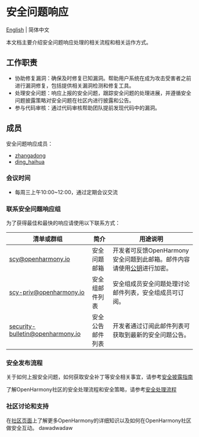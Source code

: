 # 安全问题响应

[English](./README_en.md) | 简体中文

本文档主要介绍安全问题响应处理的相关流程和相关运作方式。


## 工作职责

+ 协助修复漏洞：确保及时修复已知漏洞。帮助用户系统在成为攻击受害者之前进行漏洞修复，包括提供相关漏洞检测和修复工具。
+ 处理安全问题：响应上报的安全问题，跟踪安全问题的处理进展，并遵循安全问题披露策略对安全问题在社区内进行披露和公告。
+ 参与代码审核：通过代码审核帮助团队提前发现代码中的漏洞。


## 成员

安全问题响应成员：

+ [zhangadong](https://gitee.com/zhangadong)
+ [ding_haihua](https://gitee.com/ding_haihua)



### 会议时间

- 每周三上午10:00~12:00，通过定期会议交流



### 联系安全问题响应组

为了获得最佳和最快的响应请使用以下联系方式：

| 清单或群组                             | 简介    | 用途说明                                                       |
| -------------------------------------- | ------- | ------------------------------------------------------------ |
| scy@openharmony.io                 | 安全问题邮箱 | 开发者可反馈OpenHarmony安全问题到此邮箱。邮件内容请使用[公钥](/publicKey/Scy-OpenHarmony_publickey.asc)进行加密。 |
| scy-priv@openharmony.io            | 安全组邮件列表| 安全组成员安全问题处理讨论邮件列表，安全组成员可订阅。 |
| security-bulletin@openharmony.io   | 安全公告邮件列表 | 开发者通过订阅此邮件列表可获取到最新的安全问题公告。     |


### 安全发布流程

关于如何上报安全问题，如何获取安全补丁等安全相关事宜，请参考[安全披露指南](/zh/security-process/security-disclosure.md)

了解OpenHarmony社区的安全处理流程和安全策略，请参考[安全处理流程](/zh/security-process/README.md)



### 社区讨论和支持

在[社区页面](https://gitee.com/openharmony)上了解更多OpenHarmony的详细知识以及如何在OpenHarmony社区做安全互动。
dawadwadaw

